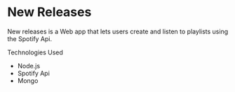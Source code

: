 # New Releases

New releases is a Web app that lets users create and listen to playlists using the Spotify Api.

Technologies Used
  - Node.js
  - Spotify Api
  - Mongo